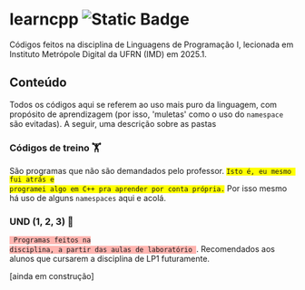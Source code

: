 # learncpp ![Static Badge](https://img.shields.io/badge/learning-black?style=plastic&logo=cplusplus&logoColor=blue&logoSize=auto&labelColor=black&color=004012)

Códigos feitos na disciplina de Linguagens de Programação I, lecionada em Instituto Metrópole Digital da UFRN (IMD) em 2025.1. 
## Conteúdo
Todos os códigos aqui se referem ao uso mais puro da linguagem, com propósito de aprendizagem (por isso, 'muletas' como o uso do ```namespace``` são evitadas). A seguir, uma descrição sobre as pastas

### Códigos de treino 🏋️
São programas que não são demandados pelo professor. <code style="background-color: yellow;">Isto é, eu mesmo fui atrás e programei algo em C++ pra aprender por conta própria.</code> Por isso mesmo há uso de alguns ```namespaces``` aqui e acolá.

### UND (1, 2, 3) 🎯
<code style="background-color: #ffb5b0;"> Programas feitos na disciplina, a partir das aulas de laboratório </code>. Recomendados aos alunos que cursarem a disciplina de LP1 futuramente.  

[ainda em construção]
